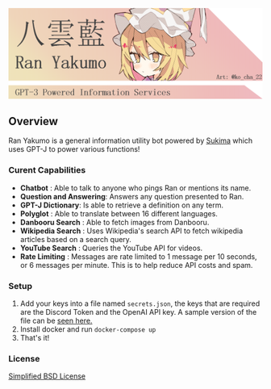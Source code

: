 ![logo](banner.png)

## Overview
Ran Yakumo is a general information utility bot powered by [Sukima](https://github.com/hitomi-team/sukima) which uses GPT-J to power various functions!

### Curent Capabilities
- **Chatbot** : Able to talk to anyone who pings Ran or mentions its name.
- **Question and Answering**: Answers any question presented to Ran.
- **GPT-J Dictionary**: Is able to retrieve a definition on any term.
- **Polyglot** : Able to translate between 16 different languages.
- **Danbooru Search** : Able to fetch images from Danbooru.
- **Wikipedia Search** : Uses Wikipedia's search API to fetch wikipedia articles based on a search query.
- **YouTube Search** : Queries the YouTube API for videos.
- **Rate Limiting** : Messages are rate limited to 1 message per 10 seconds, or 6 messages per minute. This is to help reduce API costs and spam.

### Setup
1. Add your keys into a file named ``secrets.json``, the keys that are required are the Discord Token and the OpenAI API key. A sample version of the file can be [seen here.](sample_secrets.json)
2. Install docker and run ``docker-compose up``
3. That's it!

### License
[Simplified BSD License](LICENSE)
